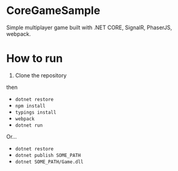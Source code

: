 # CoreGameSample

Simple multiplayer game built with .NET CORE, SignalR, PhaserJS, webpack.

# How to run

1. Clone the repository

then

- `dotnet restore`
- `npm install`
- `typings install`
- `webpack`
- `dotnet run`

Or...

- `dotnet restore`
- `dotnet publish SOME_PATH`
- `dotnet SOME_PATH/Game.dll`
